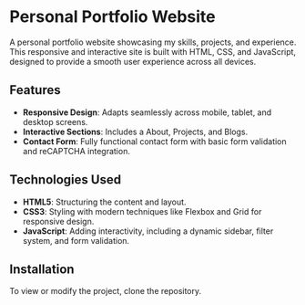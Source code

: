# Personal Portfolio Website

A personal portfolio website showcasing my skills, projects, and experience. This responsive and interactive site is built with HTML, CSS, and JavaScript, designed to provide a smooth user experience across all devices.

## Features

- **Responsive Design**: Adapts seamlessly across mobile, tablet, and desktop screens.
- **Interactive Sections**: Includes a About, Projects, and Blogs.
- **Contact Form**: Fully functional contact form with basic form validation and reCAPTCHA integration.

## Technologies Used

- **HTML5**: Structuring the content and layout.
- **CSS3**: Styling with modern techniques like Flexbox and Grid for responsive design.
- **JavaScript**: Adding interactivity, including a dynamic sidebar, filter system, and form validation.

## Installation

To view or modify the project, clone the repository.